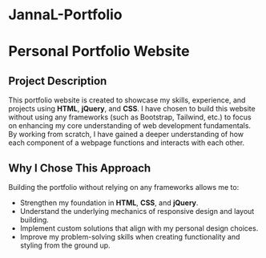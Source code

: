 # JannaL-Portfolio

# Personal Portfolio Website

## Project Description
This portfolio website is created to showcase my skills, experience, and projects using **HTML**, **jQuery**, and **CSS**. I have chosen to build this website without using any frameworks (such as Bootstrap, Tailwind, etc.) to focus on enhancing my core understanding of web development fundamentals. By working from scratch, I have gained a deeper understanding of how each component of a webpage functions and interacts with each other.

## Why I Chose This Approach
Building the portfolio without relying on any frameworks allows me to:
- Strengthen my foundation in **HTML**, **CSS**, and **jQuery**.
- Understand the underlying mechanics of responsive design and layout building.
- Implement custom solutions that align with my personal design choices.
- Improve my problem-solving skills when creating functionality and styling from the ground up.
  


